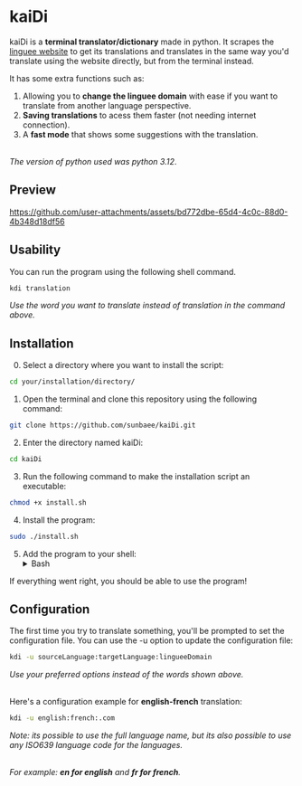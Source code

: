 # kaiDi

kaiDi is a **terminal translator/dictionary** made in python.
It scrapes the [linguee website](https://www.linguee.com/) to get its translations and 
translates in the same way you'd translate using the website directly, but from the terminal instead. 

It has some extra functions such as: 
  1. Allowing you to **change the linguee domain** with ease if you want to translate from another language perspective.
  2. **Saving translations** to acess them faster (not needing internet connection).
  3. A **fast mode** that shows some suggestions with the translation.

<br>_The version of python used was python 3.12_.

## Preview

https://github.com/user-attachments/assets/bd772dbe-65d4-4c0c-88d0-4b348d18df56

## Usability

You can run the program using the following shell command.
```bash
kdi translation
```

_Use the word you want to translate instead of translation in the command above._

## Installation
  0. Select a directory where you want to install the script:
  ```bash
  cd your/installation/directory/
  ```

  1. Open the terminal and clone this repository using the following command:
  ```bash
  git clone https://github.com/sunbaee/kaiDi.git
  ```
  2. Enter the directory named kaiDi:
  ```bash
  cd kaiDi
  ```

  3. Run the following command to make the installation script an executable:

  ```bash
  chmod +x install.sh
  ```

  4. Install the program:
  ```bash
  sudo ./install.sh
  ```

  5. Add the program to your shell:
    <details>
    <summary>Bash</summary>
    > Add this line to the end of your config file (`~/.bashrc`):
    > ```bash
    > export PATH="usr/local/bin:$PATH"
    > ```
    </details>

If everything went right, you should be able to use the program!

## Configuration

The first time you try to translate something, you'll be prompted to set the configuration file.
You can use the -u option to update the configuration file:
```bash
kdi -u sourceLanguage:targetLanguage:lingueeDomain
```
_Use your preferred options instead of the words shown above._

<br>Here's a configuration example for **english-french** translation:

```bash
kdi -u english:french:.com
```
_Note: its possible to use the full language name, but its also possible to use any ISO639 language code for the languages._

<br> _For example: **en for english** and **fr for french**._

